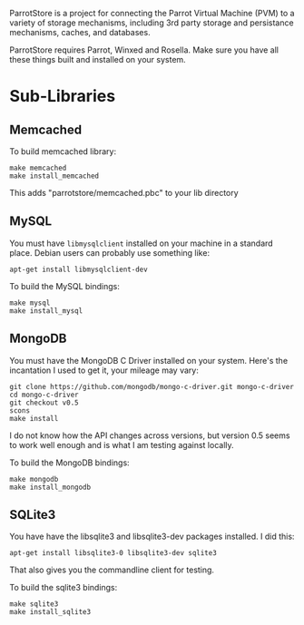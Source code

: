 ParrotStore is a project for connecting the Parrot Virtual Machine (PVM) to a
variety of storage mechanisms, including 3rd party storage and persistance
mechanisms, caches, and databases.

ParrotStore requires Parrot, Winxed and Rosella. Make sure you have all these
things built and installed on your system.

# Sub-Libraries

## Memcached

To build memcached library:

    make memcached
    make install_memcached

This adds "parrotstore/memcached.pbc" to your lib directory

## MySQL

You must have `libmysqlclient` installed on your machine in a standard place.
Debian users can probably use something like:

    apt-get install libmysqlclient-dev

To build the MySQL bindings:

    make mysql
    make install_mysql

## MongoDB

You must have the MongoDB C Driver installed on your system. Here's the
incantation I used to get it, your mileage may vary:

    git clone https://github.com/mongodb/mongo-c-driver.git mongo-c-driver
    cd mongo-c-driver
    git checkout v0.5
    scons
    make install

I do not know how the API changes across versions, but version 0.5 seems to work
well enough and is what I am testing against locally.

To build the MongoDB bindings:

    make mongodb
    make install_mongodb

## SQLite3

You have have the libsqlite3 and libsqlite3-dev packages installed. I did this:

    apt-get install libsqlite3-0 libsqlite3-dev sqlite3

That also gives you the commandline client for testing.

To build the sqlite3 bindings:

    make sqlite3
    make install_sqlite3

